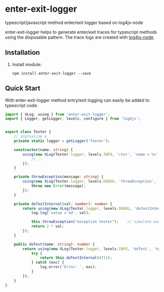 # enter-exit-logger
typescript/javascript method enter/exit logger based on log4js-node


enter-exit-logger helps to generate enter/exit traces for typescript methods using the disposable pattern. 
The trace logs are created with [log4js-node](https://github.com/nomiddlename/log4js-node).

## Installation

1. Install module:

    `npm install enter-exit-logger --save`


## Quick Start

With enter-exit-logger method entry/exit logging can easily be added to typescript code.  

```typescript
import { XLog, using } from 'enter-exit-logger';
import { Logger, getLogger, levels, configure } from 'log4js'; 


export class Tester {
    // initialize a 
    private static logger = getLogger('Tester');

    constructor(name: string) {
        using(new XLog(Tester.logger, levels.INFO, 'ctor', 'name = %s', name), (log) => {
            // ...
        });
    }

    private throwException(message: string) {
        using(new XLog(Tester.logger, levels.DEBUG, 'throwException', 'message = %s', message), (log) => {
            throw new Error(message);
        });
    }

    private doTestInternal(val: number): number {
        return using(new XLog(Tester.logger, levels.DEBUG, 'doTestInternal', 'val = %d', val), (log) => {
            log.log('value = %d', val);

            this.throwException("exception tester");    // simulate exception
            return 2 * val;
        });
    }

    public doTest(name: string): number {
        return using(new XLog(Tester.logger, levels.INFO, 'doTest', 'name = %s', name), (log) => {
            try {
                return this.doTestInternal(4711);
            } catch (exc) {
                log.error('Error: ', exc);
            }
        });
    }
}

````
            